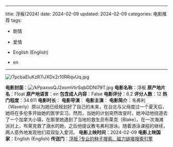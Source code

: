 
---
title: 浮板(2024)
date: 2024-02-09
updated: 2024-02-09
categories: 电影推荐
tags:

- 剧情
- 爱情

- English (English)
- en
---

<img src="https://image.tmdb.org/t/p/original/7pcbaEluKzR7iJXDx2r10RRqvUq.jpg" alt="/7pcbaEluKzR7iJXDx2r10RRqvUq.jpg" title="/7pcbaEluKzR7iJXDx2r10RRqvUq.jpg">

**电影封面**：<img src="https://image.tmdb.org/t/p/w200/kPpaxvoQJ2xomVtirSqbDDNl79T.jpg" alt="/kPpaxvoQJ2xomVtirSqbDDNl79T.jpg" title="/kPpaxvoQJ2xomVtirSqbDDNl79T.jpg">
**电影名称**：浮板
**原产地片名**：Float
**原产地语言**：en
**包含成人内容**：False
**电影评分**：6.2
**评分人数**：12
**热门程度**：34.611
**电影时长**：
**电影导演**：
**电影主演**：
**电影简介**：韦弗利（Waverly）原以为她已经规划好了自己的未来，在台北与父母度过一个夏天后，她将在多伦多开始她的医学实习。然而，当她的计划突然改变时，她冲动地绕道去了一个加拿大小镇，在那里她遇到了当地的救生员布莱克（Blake）。在一次海滩派对上，布莱克救了溺水的她，之后他提议教韦弗利游泳。随着游泳课程的继续，两人意外地发现他们双双坠入爱河。
**电影上映时间**：2024-02-09
**电影上映国家**：English (English)
**传送门**：[浮板 |专业的种子搜索、磁力链接搜索引擎](https://movie.amd794.com:2083/?search=Float&ordering=&mode=match_phrase&page_size=10&page=1)


